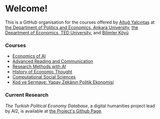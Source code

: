 # Welcome!

This is a GitHub organisation for the courses offered by [Altuğ Yalçıntaş](https://ayalcintas.notion.site) at [the Department of Politics and Economics, Ankara University](https://polecon.ankara.edu.tr), [the Department of Economics, TED University](https://econ.tedu.edu.tr/en), and [Bilimler Köyü](https://bilimler.org/etkinlikler/etkinlikler/iktisat/114) 

### Courses
* [Economics of AI](https://github.com/Al2-courses/EconomicsOfAI)
* [Advanced Reading and Communication](https://github.com/Al2-courses/AdvancedReadings)
* [Research Methods with AI](https://github.com/Al2-courses/ResearchMethodsWithAI)
* [History of Economic Thought](https://github.com/Al2-courses/HistoryOfEconThought)
* [Computational Social Sciences](https://github.com/Al2-courses/ComputationalSocialScience)
* [Kod ve Sermaye: Yapay Zekânın Politik Ekonomisi](https://github.com/Al2-courses/Kod-ve-Sermaye)

### Current Research

*The Turkish Political Economy Database*, a digital humanities project lead by Al2, is available at [the Project's Github Page](https://github.com/sekerefe/TRPolEcon_Public).